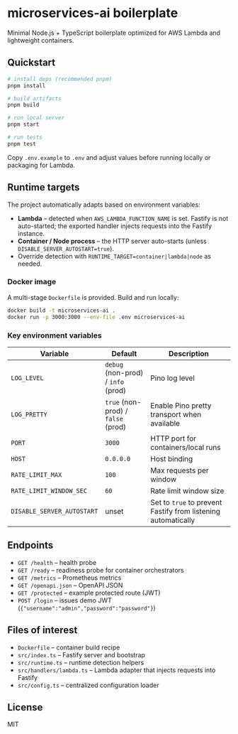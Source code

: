 # microservices-ai boilerplate

Minimal Node.js + TypeScript boilerplate optimized for AWS Lambda and lightweight containers.

## Quickstart

```bash
# install deps (recommended pnpm)
pnpm install

# build artifacts
pnpm build

# run local server
pnpm start

# run tests
pnpm test
```

Copy `.env.example` to `.env` and adjust values before running locally or packaging for Lambda.

## Runtime targets

The project automatically adapts based on environment variables:

- **Lambda** – detected when `AWS_LAMBDA_FUNCTION_NAME` is set. Fastify is not auto-started; the exported handler injects requests into the Fastify instance.
- **Container / Node process** – the HTTP server auto-starts (unless `DISABLE_SERVER_AUTOSTART=true`).
- Override detection with `RUNTIME_TARGET=container|lambda|node` as needed.

### Docker image

A multi-stage `Dockerfile` is provided. Build and run locally:

```bash
docker build -t microservices-ai .
docker run -p 3000:3000 --env-file .env microservices-ai
```

### Key environment variables

| Variable | Default | Description |
| --- | --- | --- |
| `LOG_LEVEL` | `debug` (non-prod) / `info` (prod) | Pino log level |
| `LOG_PRETTY` | `true` (non-prod) / `false` (prod) | Enable Pino pretty transport when available |
| `PORT` | `3000` | HTTP port for containers/local runs |
| `HOST` | `0.0.0.0` | Host binding |
| `RATE_LIMIT_MAX` | `100` | Max requests per window |
| `RATE_LIMIT_WINDOW_SEC` | `60` | Rate limit window size |
| `DISABLE_SERVER_AUTOSTART` | unset | Set to `true` to prevent Fastify from listening automatically |

## Endpoints

- `GET /health` – health probe
- `GET /ready` – readiness probe for container orchestrators
- `GET /metrics` – Prometheus metrics
- `GET /openapi.json` – OpenAPI JSON
- `GET /protected` – example protected route (JWT)
- `POST /login` – issues demo JWT (`{"username":"admin","password":"password"}`)

## Files of interest

- `Dockerfile` – container build recipe
- `src/index.ts` – Fastify server and bootstrap
- `src/runtime.ts` – runtime detection helpers
- `src/handlers/lambda.ts` – Lambda adapter that injects requests into Fastify
- `src/config.ts` – centralized configuration loader

## License

MIT
